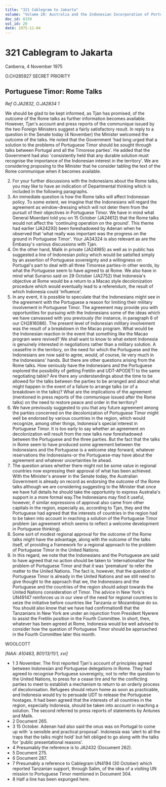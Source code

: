 ```yaml
---
title: "321 Cablegram to Jakarta"
volume: "Volume 20: Australia and the Indonesian Incorporation of Portuguese Timor, 1974-1976"
doc_id: 8159
vol_id: 20
date: 1975-11-04
---
```


# 321 Cablegram to Jakarta

Canberra, 4 November 1975

O.CH285927 SECRET PRIORITY

## Portuguese Timor: Rome Talks

_Ref O.JA2832, O.JA2834 1_

We should be glad to be kept informed, as Tjan has promised, of the outcome of the Rome talks as further information becomes available. However, Tjan's account and press reports of the communique issued by the two Foreign Ministers suggest a fairly satisfactory result. In reply to a question in the Senate today (4 November) the Minister welcomed the outcome of the talks. He noted that the Government 'had long urged that a solution to the problems of Portuguese Timor should be sought through talks between Portugal and all the Timorese parties'. He added that the Government had also 'consistently held that any durable solution must recognise the importance of the Indonesian interest in the territory'. We are considering proposing to the Minister that he consider tabling the text of the Rome communique when it becomes available.

  2. For your further discussions with the Indonesians about the Rome talks, you may like to have an indication of Departmental thinking which is included in the following paragraphs.
  3. An immediate question is how the Rome talks will affect Indonesian policy. To some extent, we imagine that the Indonesians will regard the agreement as window-dressing which will not deter them from the pursuit of their objectives in Portuguese Timor. We have in mind what General Moerdani told you on 15 October (JA24612) that the Rome talks would not affect the 'continuing operation on the ground'. This theme had earlier (JA24293) been foreshadowed by Adenan when he observed that 'what really was important was the progress on the ground in Portuguese Timor'. Your JA34324 is also relevant as are the Embassy's various discussions with Tjan.
  4. On the other hand, Malik in private (JA24985) as well as in public has suggested a line of Indonesian policy which would be satisfied simply by an assertion of Portuguese sovereignty and a willingness on Portugal's part to deal with all three Timorese parties-in other words, by what the Portuguese seem to have agreed to at Rome. We also have in mind what Sunarso said on 29 October (JA2752) that Indonesia's objective at Rome would be a return to a Macao­ style decolonization procedure which would eventually lead to a referendum, the result of which Indonesia could 'influence'.
  5. In any event, it is possible to speculate that the Indonesians might see in the agreement with the Portuguese a reason for limiting their military involvement in Portuguese Timor. The agreement may provide you with opportunities for pursuing with the Indonesians some of the ideas which we have canvassed with you previously (for instance, in paragraph 6 of our CH2816086). The present level of Indonesian military involvement was the result of a breakdown in the Macao program. What would be the Indonesian reaction in the event that something like the Macao program were revived? We shall want to know to what extent Indonesia is genuinely interested in negotiations rather than a military solution. A ceasefire in the territory, on the need for which the Portuguese and the Indonesians are now said to agree, would, of course, lie very much in the Indonesians' hands. But there are other questions arising from the Rome talks. How seriously have the Indonesians and the Portuguese explored the possibility of getting Fretilin and UDT-APODETI to the same negotiating table? Are there any understandings about the time to be allowed for the talks between the parties to be arranged and about what might happen in the event of a failure to arrange talks (or of a breakdown in the talks)? What are the implications of the agreement (mentioned in press reports of the communique issued after the Rome talks) on the need to restore peace and order in the territory?
  6. We have previously suggested to you that any future agreement among the parties concerned on the decolonization of Portuguese Timor might well be endorsed by various countries in the region, which would recognize, among other things, Indonesia's special interest in Portuguese Timor. It is too early to say whether an agreement on decolonization will result from the new talks now foreshadowed between the Portuguese and the three parties. But the fact that the talks in Rome seem to have produced some agreement between the Indonesians and the Portuguese is a welcome step forward, whatever reservations the Indonesians-or the Portuguese-may have about the agreement and whatever uncertainties lie ahead.
  7. The question arises whether there might not be some value in regional countries now expressing their approval of what has been achieved. With the Minister's answer in the Senate today, the Australian Government is already on record as endorsing the outcome of the Rome talks although we are considering suggesting to the Minister that once we have full details he should take the opportunity to express Australia's support in a more formal way.The Indonesians may find it useful, however, if similar expressions of approval also came from other capitals in the region, especially as, according to Tjan, they and the Portuguese had agreed that the interests of countries in the region had to be taken into account in reaching a solution of the Portuguese Timor problem (an agreement which seems to reflect a welcome development in Portuguese thinking).
  8. Some sort of modest regional approval for the outcome of the Rome talks might have the advantage, along with the outcome of the talks itself, of providing a framework for a regional approach to the problem of Portuguese Timor in the United Nations.
  9. In this regard, we note that the Indonesians and the Portuguese are said to have agreed that no action should be taken to 'internationalize' the problem of Portuguese Timor and that it was 'premature' to refer the matter to the United Nations. The fact is, however, that the question of Portuguese Timor is already in the United Nations and we still need to give thought to the approach that we, the Indonesians and the Portuguese and the countries of the region should adopt towards the United Nations consideration of Timor. The advice in New York's UN49147 reinforces us in our view of the need for regional countries to seize the initiative before countries like Tanzania or Mozambique do so. You should also know that we have had confirmation8 that the Tanzanians in New York are under an injunction from President Nyerere to assist the Fretilin position in the Fourth Committee. In short, then, whatever has been agreed at Rome, Indonesia would be well advised to consider how the question of Portuguese Timor should be approached in the Fourth Committee later this month.



WOOLCOTT

_[NAA: A10463, 801/13/11/1, xvi]_

  * 1 3 November. The first reported Tjan's account of principles agreed between Indonesian and Portuguese delegations in Rome. They had agreed to recognise Portuguese sovereignty, not to refer the question to the United Nations, to press for a cease tire and for the conflicting parties to meet to establish a mechanism to return to an orderly process of decolonisation. Refugees should return home as soon as practicable, and Indonesia would try to persuade UDT to release the Portuguese hostages. It had been agreed that the interests of all countries in the region, especially Indonesia, should be taken into account in reaching a solution. The second referred to press reports of statements by Antunes and Malik.
  * 2 Document 265.
  * 3 15 October. Adenan had also said the onus was on Portugal to come up with 'a sensible and practical proposal'. Indonesia was 'alert to all the traps that the talks might hold' but felt obliged to go along with the talks for 'public presentational reasons'.
  * 4 Presumably the reference is to JA2432 (Document 262).
  * 5 Document 275.
  * 6 Document 287.
  * 7 Presumably a reference to Cablegram UN4194 (30 October) which reported Tanzanian support, through Salim, of the idea of a visiting UN mission to Portuguese Timor mentioned in Document 304.
  * 8 Half a line has been expunged here.


